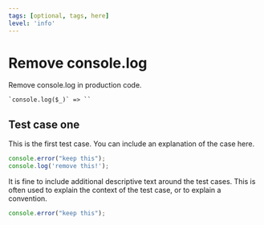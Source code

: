 ```yaml
---
tags: [optional, tags, here]
level: 'info'
---
```

# Remove console.log

Remove console.log in production code.

```grit
`console.log($_)` => ``
```

## Test case one

This is the first test case. You can include an explanation of the case here.

```typescript
console.error("keep this");
console.log('remove this!');
```

It is fine to include additional descriptive text around the test cases.
This is often used to explain the context of the test case, or to explain a convention.

```typescript
console.error("keep this");
```

